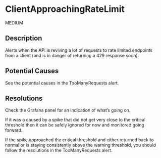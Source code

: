 # ClientApproachingRateLimit

MEDIUM

## Description

Alerts when the API is reviving a lot of requests to rate limited endpoints from a client (and is in danger of returning a 429 response soon).

## Potential Causes

See the potential causes in the TooManyRequests alert.

## Resolutions

Check the Grafana panel for an indication of what’s going on.

If it was a caused by a spike that did not get very close to the critical threshold then it can be safely ignored for now and monitored going forward.

If the spike approached the critical threshold and either returned back to normal or is staying consistently above the warning threshold, you should follow the resolutions in the TooManyRequests alert.
